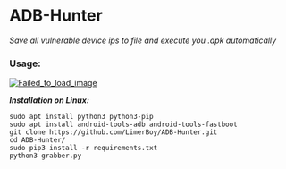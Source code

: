 # ADB-Hunter
*Save all vulnerable device ips to file and execute you .apk automatically*

### Usage:
[![Failed_to_load_image](https://i.ibb.co/pL1kmKq/Screenshot-20200704-170842.png)](https://youtu.be/6WbGluYP4PA "YouTube: ADB-Hunter usage example.")


___Installation on Linux:___
```
sudo apt install python3 python3-pip
sudo apt install android-tools-adb android-tools-fastboot
git clone https://github.com/LimerBoy/ADB-Hunter.git
cd ADB-Hunter/
sudo pip3 install -r requirements.txt
python3 grabber.py
```
